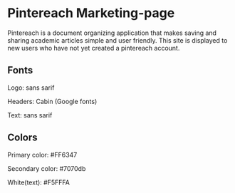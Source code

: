 # Pintereach Marketing-page

Pintereach is a document organizing application that makes saving and sharing academic articles simple and user friendly. This site is displayed to new users who have not yet created a pintereach account.

## Fonts

Logo: sans sarif

Headers: Cabin (Google fonts)

Text: sans sarif


## Colors

Primary color: #FF6347

Secondary color: #7070db

White(text): #F5FFFA
